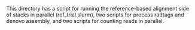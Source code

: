 This directory has a script for running the reference-based alignment side of stacks in parallel (ref_trial.slurm), two scripts for process radtags and denovo assembly, and two scripts for counting reads in parallel.
